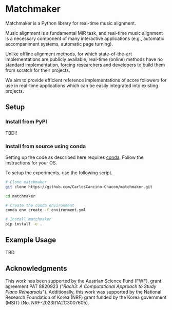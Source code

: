 # Matchmaker

Matchmaker is a Python library for real-time music alignment.

Music alignment is a fundamental MIR task, and real-time music alignment is a necessary component of many interactive applications (e.g., automatic accompaniment systems, automatic page turning).

Unlike offline alignment methods, for which state-of-the-art implementations are publicly available, real-time (online) methods have no standard implementation, forcing researchers and developers to build them from scratch for their projects.
  
We aim to provide efficient reference implementations of score followers for use in real-time applications which can be easily integrated into existing projects.


## Setup

### Install from PyPI

TBD!!


### Install from source using conda

Setting up the code as described here requires [conda](https://docs.conda.io/projects/conda/en/latest/user-guide/install/index.html). Follow the instructions for your OS.

To setup the experiments, use the following script.

```bash
# Clone matchmaker
git clone https://github.com/CarlosCancino-Chacon/matchmaker.git

cd matchmaker

# Create the conda environment
conda env create -f environment.yml

# Install matchmaker
pip install -e .
```

## Example Usage

TBD

## Acknowledgments

This work has been supported by the Austrian Science Fund (FWF), grant agreement PAT 8820923 ("*Rach3: A Computational Approach to Study Piano Rehearsals*"). Additionally, this work was supported by the National Research Foundation of Korea (NRF) grant funded by the Korea government (MSIT) (No. NRF-2023R1A2C3007605).